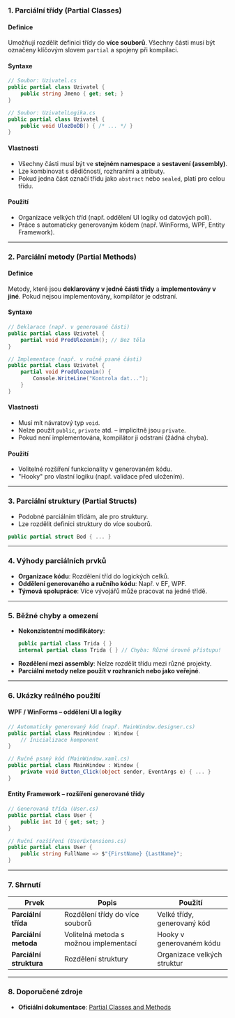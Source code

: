 
### **1. Parciální třídy (Partial Classes)**  

#### **Definice**  

Umožňují rozdělit definici třídy do **více souborů**. Všechny části musí být označeny klíčovým slovem `partial` a spojeny při kompilaci.  

#### **Syntaxe**  

```csharp
// Soubor: Uzivatel.cs
public partial class Uzivatel {
    public string Jmeno { get; set; }
}

// Soubor: UzivatelLogika.cs
public partial class Uzivatel {
    public void UlozDoDB() { /* ... */ }
}
```

#### **Vlastnosti**  

- Všechny části musí být ve **stejném namespace** a **sestavení (assembly)**.  
- Lze kombinovat s dědičností, rozhraními a atributy.  
- Pokud jedna část označí třídu jako `abstract` nebo `sealed`, platí pro celou třídu.  

#### **Použití**  

- Organizace velkých tříd (např. oddělení UI logiky od datových polí).  
- Práce s automaticky generovaným kódem (např. WinForms, WPF, Entity Framework).  

---

### **2. Parciální metody (Partial Methods)**  

#### **Definice**  

Metody, které jsou **deklarovány v jedné části třídy** a **implementovány v jiné**. Pokud nejsou implementovány, kompilátor je odstraní.  

#### **Syntaxe**  

```csharp
// Deklarace (např. v generované části)
public partial class Uzivatel {
    partial void PredUlozenim(); // Bez těla
}

// Implementace (např. v ručně psané části)
public partial class Uzivatel {
    partial void PredUlozenim() {
        Console.WriteLine("Kontrola dat...");
    }
}
```

#### **Vlastnosti**  

- Musí mít návratový typ `void`.  
- Nelze použít `public`, `private` atd. – implicitně jsou `private`.  
- Pokud není implementována, kompilátor ji odstraní (žádná chyba).  

#### **Použití**  

- Volitelné rozšíření funkcionality v generovaném kódu.  
- "Hooky" pro vlastní logiku (např. validace před uložením).  

---

### **3. Parciální struktury (Partial Structs)**  

- Podobné parciálním třídám, ale pro struktury.  
- Lze rozdělit definici struktury do více souborů.  
```csharp
public partial struct Bod { ... }
```

---

### **4. Výhody parciálních prvků**  

- **Organizace kódu**: Rozdělení tříd do logických celků.  
- **Oddělení generovaného a ručního kódu**: Např. v EF, WPF.  
- **Týmová spolupráce**: Více vývojářů může pracovat na jedné třídě.  

---

### **5. Běžné chyby a omezení**  

- **Nekonzistentní modifikátory**:  
  ```csharp
  public partial class Trida { } 
  internal partial class Trida { } // Chyba: Různé úrovně přístupu!
  ```  
- **Rozdělení mezi assembly**: Nelze rozdělit třídu mezi různé projekty.  
- **Parciální metody nelze použít v rozhraních nebo jako veřejné**.  

---

### **6. Ukázky reálného použití**  

#### **WPF / WinForms – oddělení UI a logiky**  

```csharp
// Automaticky generovaný kód (např. MainWindow.designer.cs)
public partial class MainWindow : Window {
    // Inicializace komponent
}

// Ručně psaný kód (MainWindow.xaml.cs)
public partial class MainWindow : Window {
    private void Button_Click(object sender, EventArgs e) { ... }
}
```

#### **Entity Framework – rozšíření generované třídy**  

```csharp
// Generovaná třída (User.cs)
public partial class User {
    public int Id { get; set; }
}

// Ruční rozšíření (UserExtensions.cs)
public partial class User {
    public string FullName => $"{FirstName} {LastName}";
}
```

---

### **7. Shrnutí**  

| **Prvek**          | **Popis**                                  | **Použití**                          |  
|---------------------|--------------------------------------------|---------------------------------------|  
| **Parciální třída** | Rozdělení třídy do více souborů            | Velké třídy, generovaný kód           |  
| **Parciální metoda**| Volitelná metoda s možnou implementací      | Hooky v generovaném kódu              |  
| **Parciální struktura** | Rozdělení struktury                  | Organizace velkých struktur           |  

---

### **8. Doporučené zdroje**  

- **Oficiální dokumentace**: [Partial Classes and Methods](https://learn.microsoft.com/cs-cz/dotnet/csharp/programming-guide/classes-and-structs/partial-classes-and-methods)  
